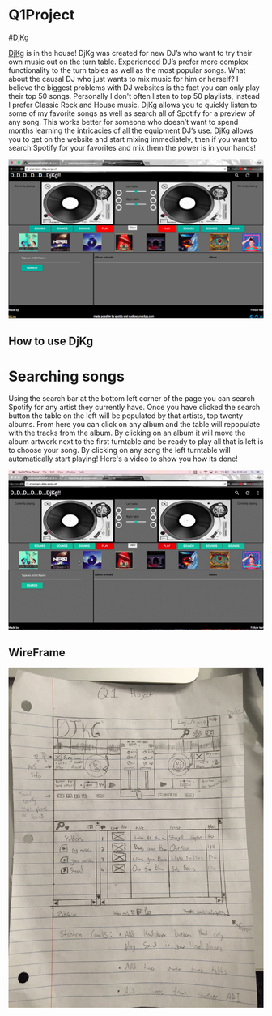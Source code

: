 # Q1Project
#DjKg

[DjKg](http://q1project-djkg.surge.sh/) is in the house! DjKg was created for new DJ’s who want to try their own music out on the turn table. Experienced DJ’s prefer more complex functionality to the turn tables as well as the most popular songs. What about the causal DJ who just wants to mix music for him or herself? I believe the biggest problems with DJ websites is the fact you can only play their top 50 songs. Personally I don't often listen to top 50 playlists, instead I prefer Classic Rock and House music. DjKg allows you to quickly listen to some of my favorite songs as well as search all of Spotify for a preview of any song. This works better for someone who doesn’t want to spend months learning the intricacies of all the equipment DJ’s use. DjKg allows you to get on the website and start mixing immediately, then if you want to search Spotify for your favorites and mix them the power is in your hands!

![Screenshot](/images/readme/ScreenShot.png)


## How to use DjKg
# Searching songs
Using the search bar at the bottom left corner of the page you can search Spotify for any artist they currently have. Once you have clicked the search button the table on the left will be populated by that artists, top twenty albums. From here you can click on any album and the table will repopulate with the tracks from the album. By clicking on an album it will move the album artwork next to the first turntable and be ready to play all that is left is to choose your song. By clicking on any song the left turntable will automatically start playing! Here's a video to show you how its done!

<img src="/images/readme/API_video.gif" width ="600">





## WireFrame


![wireframe2](/images/readme/wireframe2.png)
